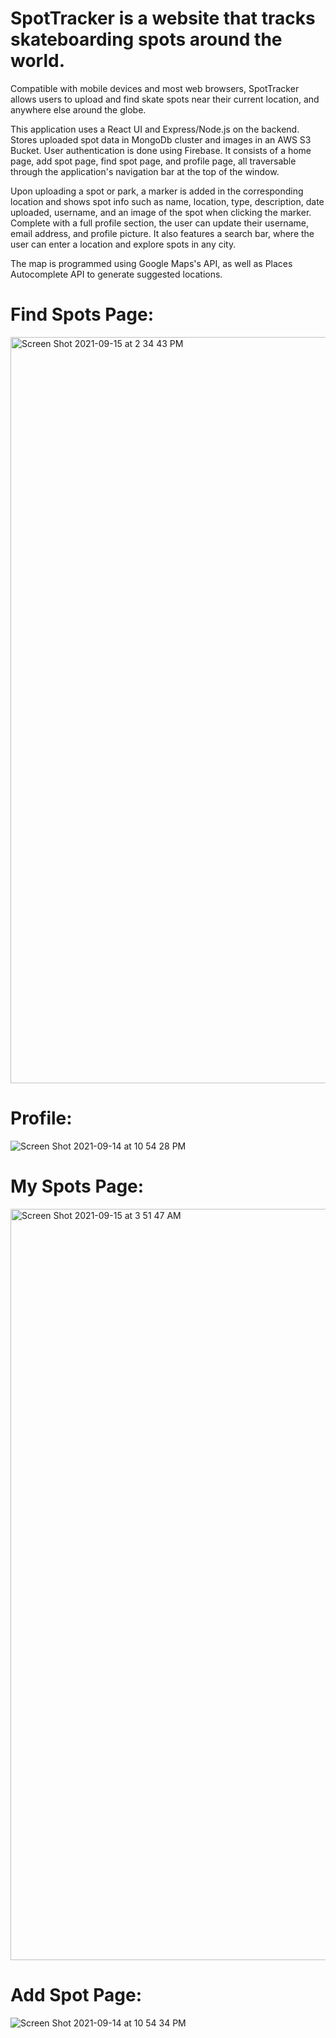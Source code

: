 # SpotTracker is a website that tracks skateboarding spots around the world.

Compatible with mobile devices and most web browsers, SpotTracker allows users to upload and find skate spots near their current location, and anywhere else around the globe.

This application uses a React UI and Express/Node.js on the backend. Stores uploaded spot data in MongoDb cluster and images in an AWS S3 Bucket. User authentication is done using Firebase. It consists of a home page, add spot page, find spot page, and profile page, all traversable through the application's navigation bar at the top of the window.

Upon uploading a spot or park, a marker is added in the corresponding location and shows spot info such as name, location, type, description, date uploaded, username, and an image of the spot when clicking the marker. Complete with a full profile section, the user can update their username, email address, and profile picture. It also features a search bar, where the user can enter a location and explore spots in any city. 

The map is programmed using Google Maps's API, as well as Places Autocomplete API to generate suggested locations. 

# Find Spots Page:
<img width="1194" alt="Screen Shot 2021-09-15 at 2 34 43 PM" src="https://user-images.githubusercontent.com/42751309/133512865-fabff37d-d5fa-49c7-a97b-fb1849a109f6.png">

# Profile:
![Screen Shot 2021-09-14 at 10 54 28 PM](https://user-images.githubusercontent.com/42751309/133378867-1fd3dbb1-b781-4fc4-93e1-06dbf43f4b97.png)

# My Spots Page:
<img width="1202" alt="Screen Shot 2021-09-15 at 3 51 47 AM" src="https://user-images.githubusercontent.com/42751309/133420806-0d116c14-33c5-4e5c-ba31-95ff24266077.png">


# Add Spot Page:
![Screen Shot 2021-09-14 at 10 54 34 PM](https://user-images.githubusercontent.com/42751309/133378904-e3802b29-3df4-4487-b028-217ca323a1f1.png)
